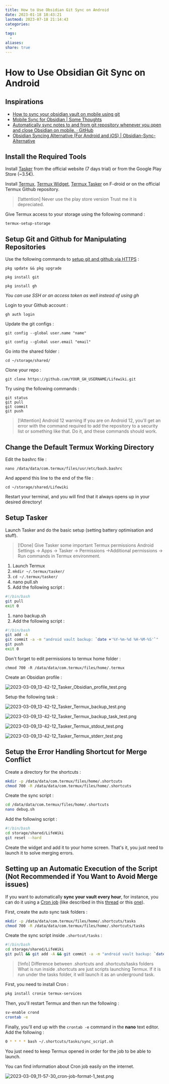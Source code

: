 ```yaml
---
title: How to Use Obsidian Git Sync on Android
date: 2023-01-18 18:43:21
lastmod: 2023-07-18 21:14:43
categories:
  - 
tags:
  - 
aliases: 
share: true
---
```


# How to Use Obsidian Git Sync on Android

## Inspirations

- [How to sync your obsidian vault on mobile using git](https://www.reddit.com/r/ObsidianMD/comments/v6otbu/how_to_sync_your_obsidian_vault_on_mobile_using/)
- [Mobile Sync for Obsidian | Some Thoughts](https://werzum.github.io/tech/2022/02/13/Obsidian-Mobile-Sync.html)
- [Automatically sync notes to and from git repository whenever you open and close Obsidian on mobile. · GitHub](https://gist.github.com/yuvve/013977d93ddc3b0c4780de950ba53d89)
- [Obsidian Syncing Alternative (For Android and iOS) | Obsidian-Sync-Alternative](https://pulinagrawal.github.io/Obsidian-Sync-Alternative/)

## Install the Required Tools

Install [Tasker](https://tasker.joaoapps.com/download.html) from the official website (7 days trial) or from the Google Play Store (~3.5€).

Install [Termux](https://f-droid.org/en/packages/com.termux/), [Termux Widget](https://f-droid.org/en/packages/com.termux.widget/), [Termux Tasker](https://f-droid.org/packages/com.termux.tasker/) on F-droid or on the official Termux Github repository.

> [!attention] Never use the play store version
> Trust me it is depreciated.

Give Termux access to your storage using the following command :

```
termux-setup-storage
```

## Setup Git and Github for Manipulating Repositories

Use the following commands to [setup git and github via HTTPS](https://www.techrepublic.com/article/how-to-install-git-on-android/) :

```
pkg update && pkg upgrade
```

```
pkg install git
```

```
pkg install gh
```

_You can use SSH or an access token as well instead of using gh_

Login to your Github account :

```
gh auth login
```

Update the git configs :

```
git config --global user.name "name"
```

```
git config --global user.email "email"
```

Go into the shared folder :

```
cd ~/storage/shared/
```

Clone your repo :

```
git clone https://github.com/YOUR_GH_USERNAME/Lifewiki.git
```

Try using the following commands :

```
git status
git pull
git commit
git push
```

> [!Attention] Android 12 warning
> If you are on Android 12, you'll get an error with the command required to add the repository to a security list or something like that. Do it, and these commands should work.

## Change the Default Termux Working Directory

Edit the bashrc file :

```
nano /data/data/com.termux/files/usr/etc/bash.bashrc
```

And append this line to the end of the file :

```
cd ~/storage/shared/Lifewiki
```

Restart your terminal, and you will find that it always opens up in your desired directory!

## Setup Tasker

Launch Tasker and do the basic setup (setting battery optimisation and stuff).

> [!Done] Give Tasker some important Termux permissions
> Android Settings -> Apps -> Tasker -> Permissions ->Additional permissions -> Run commands in Termux environment.

1. Launch Termux
2. `mkdir ~/.termux/tasker/`
3. `cd ~/.termux/tasker/`
4. nano pull.sh
5. Add the following script :

```bash
#!/bin/bash
git pull
exit 0
```

1. nano backup.sh
2. Add the following script :

```bash
#!/bin/bash
git add -A
git commit -a -m "android vault backup: `date +'%Y-%m-%d %H-%M-%S'`"
git push
exit 0
```

Don't forget to edit permissions to termux home folder :

`chmod 700 -R /data/data/com.termux/files/home/.termux`

Create an Obsidian profile :

![2023-03-09_13-42-12_Tasker_Obsidian_profile_test.png](/images/2023-03-09_13-42-12_Tasker_Obsidian_profile_test.png)

Setup the following task :

![2023-03-09_13-42-12_Tasker_Termux_backup_test.png](/images/2023-03-09_13-42-12_Tasker_Termux_backup_test.png)

![2023-03-09_13-42-12_Tasker_Termux_backup_task_test.png](/images/2023-03-09_13-42-12_Tasker_Termux_backup_task_test.png)

![2023-03-09_13-42-12_Tasker_Termux_stdout_test.png](/images/2023-03-09_13-42-12_Tasker_Termux_stdout_test.png)

![2023-03-09_13-42-12_Tasker_Termux_stderr_test.png](/images/2023-03-09_13-42-12_Tasker_Termux_stderr_test.png)

## Setup the Error Handling Shortcut for Merge Conflict

Create a directory for the shortcuts :

```bash
mkdir -p /data/data/com.termux/files/home/.shortcuts
chmod 700 -R /data/data/com.termux/files/home/.shortcuts
```

Create the sync script :

```bash
cd /data/data/com.termux/files/home/.shortcuts
nano debug.sh
```

Add the following script :

```bash
#!/bin/bash
cd storage/shared/LifeWiki
git reset --hard
```

Create the widget and add it to your home screen. That's it, you just need to launch it to solve merging errors.

## Setting up an Automatic Execution of the Script (Not Recommended if You Want to Avoid Merge issues)

If you want to automatically **sync your vault every hour**, for instance, you can do it using a [Cron job](https://ostechnix.com/a-beginners-guide-to-cron-jobs/) (like described in this [thread](https://forum.obsidian.md/t/obsidian-github-integration-for-sync-and-version-control/6369) or this [one](https://www.reddit.com/r/ObsidianMD/comments/qep4gn/guide_obsidian_vault_github_sync_cron_on_termux/)).

First, create the auto sync task folders :

```bash
mkdir -p /data/data/com.termux/files/home/.shortcuts/tasks
chmod 700 -R /data/data/com.termux/files/home/.shortcuts/tasks
```

Create the sync script inside `.shortcut/tasks` :

```bash
#!/bin/bash
cd storage/shared/LifeWiki
git pull && git add -A && git commit -a -m "android vault backup: `date +'%Y-%m-%d %H-%M-%S'`" && git push
```

> [!info] Difference between .shortcuts and .shortcuts/tasks folders
> What is run inside .shortcuts are just scripts launching Termux. If it is run under the tasks folder, it will launch it as an underground task.

First, you need to install Cron :

```bash
pkg install cronie termux-services
```

Then, you'll restart Termux and then run the following :

```bash
sv-enable crond
crontab -e 
```

Finally, you'll end up with the `crontab -e` command in the **nano** text editor. Add the following :

```bash
0 * * * * bash ~/.shortcuts/tasks/sync_script.sh
```

You just need to keep Termux opened in order for the job to be able to launch.

You can find information about Cron job easily on the internet.

![2023-03-09_11-57-30_cron-job-format-1_test.png](/images/2023-03-09_11-57-30_cron-job-format-1_test.png)

